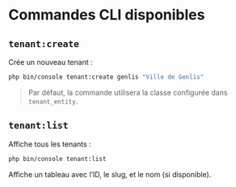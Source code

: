 # Commandes CLI disponibles

## `tenant:create`

Crée un nouveau tenant :

```bash
php bin/console tenant:create genlis "Ville de Genlis"
```

> Par défaut, la commande utilisera la classe configurée dans `tenant_entity`.

## `tenant:list`

Affiche tous les tenants :

```bash
php bin/console tenant:list
```
Affiche un tableau avec l’ID, le slug, et le nom (si disponible).



